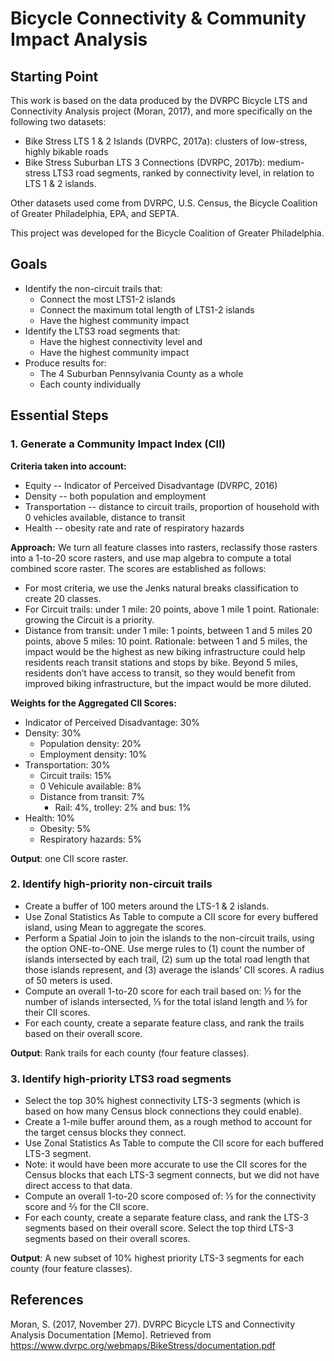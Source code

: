 # Bicycle Connectivity & Community Impact Analysis

## Starting Point
This work is based on the data produced by the DVRPC Bicycle LTS and Connectivity Analysis project (Moran, 2017), and more specifically on the following two datasets:
* Bike Stress LTS 1 & 2 Islands (DVRPC, 2017a): clusters of low-stress, highly bikable roads
* Bike Stress Suburban LTS 3 Connections (DVRPC, 2017b): medium-stress LTS3 road segments, ranked by connectivity level, in relation to LTS 1 & 2 islands.

Other datasets used come from DVRPC, U.S. Census, the Bicycle Coalition of Greater Philadelphia, EPA, and SEPTA.

This project was developed for the Bicycle Coalition of Greater Philadelphia.

## Goals
* Identify the non-circuit trails that:
  * Connect the most LTS1-2 islands
  * Connect the maximum total length of LTS1-2 islands
  * Have the highest community impact
* Identify the LTS3 road segments that:
  * Have the highest connectivity level and
  * Have the highest community impact
* Produce results for:
  * The 4 Suburban Pennsylvania County as a whole
  * Each county individually

## Essential Steps
### 1. Generate a Community Impact Index (CII)
**Criteria taken into account:**
* Equity -- Indicator of Perceived Disadvantage (DVRPC, 2016)
* Density -- both population and employment  
* Transportation -- distance to  circuit trails, proportion of household with 0 vehicles available, distance to transit
* Health -- obesity rate and rate of respiratory hazards


**Approach:** We turn all feature classes into rasters, reclassify those rasters into a 1-to-20 score rasters, and use map algebra to compute a total combined score raster. The scores are established as follows:
* For most criteria, we use the Jenks natural breaks classification to create 20 classes.
* For Circuit trails:  under 1 mile: 20 points, above 1 mile 1 point. Rationale: growing the Circuit is a priority.
* Distance from transit:  under 1 mile: 1 points, between 1 and 5 miles 20 points, above 5 miles: 10 point. Rationale: between 1 and 5 miles, the impact would be the highest as new biking infrastructure could help residents reach transit stations and stops by bike. Beyond 5 miles, residents don’t have access to transit, so they would benefit from improved biking infrastructure, but the impact would be more diluted.


**Weights for the Aggregated CII Scores:**
* Indicator of Perceived Disadvantage: 30%
* Density: 30%
  * Population density: 20%
  * Employment density: 10%
* Transportation: 30%
  * Circuit trails: 15%
  * 0 Vehicule available: 8%
  * Distance from transit: 7%
    * Rail: 4%, trolley: 2% and bus: 1%
* Health: 10%
  * Obesity: 5%
  * Respiratory hazards: 5%

**Output**: one CII score raster.

### 2. Identify high-priority non-circuit trails
* Create a buffer of 100 meters around the LTS-1 & 2 islands.
* Use Zonal Statistics As Table to compute a CII score for every buffered island, using Mean to aggregate the scores.
* Perform a Spatial Join to join the islands to the non-circuit trails, using the option ONE-to-ONE. Use merge rules to (1) count the number of islands intersected by each trail,  (2) sum up the total road length that those islands represent, and (3) average the islands’ CII scores. A radius of 50 meters is used.
* Compute an overall 1-to-20 score for each trail based on: ⅓ for the number of islands intersected, ⅓ for the total island length and ⅓ for their CII scores.   
* For each county, create a separate feature class, and rank the trails based on their overall score.

**Output**: Rank trails for each county (four feature classes).

### 3. Identify high-priority LTS3 road segments
* Select the top 30% highest connectivity LTS-3 segments (which is based on how many Census block connections they could enable).
* Create a 1-mile buffer around them, as a rough method to account for the target census blocks they connect.
* Use Zonal Statistics As Table to compute the CII score for each buffered LTS-3 segment.
* Note: it would have been more accurate to use the CII scores for the Census blocks that each LTS-3 segment connects, but we did not have direct access to that data.
* Compute an overall 1-to-20 score composed of: ⅓ for the connectivity score and ⅔ for the CII score. 
* For each county, create a separate feature class, and rank the LTS-3 segments based on their overall score. Select the top third LTS-3 segments based on their overall scores.

**Output**: A new subset of 10% highest priority LTS-3 segments for each county (four feature classes).

## References
Moran, S. (2017, November 27). DVRPC Bicycle LTS and Connectivity Analysis Documentation [Memo]. Retrieved from
https://www.dvrpc.org/webmaps/BikeStress/documentation.pdf
